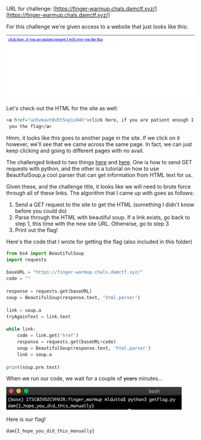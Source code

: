 URL for challenge: [https://finger-warmup.chals.damctf.xyz/]
[https://finger-warmup.chals.damctf.xyz/]

For this challenge we're given access to a website that just looks like this:

![](images/firstPage.png)

Let's check out the HTML for the site as well:

```html
<a href="un5vmavt8u5t5op1u94h">click here, if you are patient enough I will give
 you the flag</a>
```

Hmm, it looks like this goes to another page in the site. If we click on it
however, we'll see that we came across the same page. In fact, we can just 
keep clicking and going to different pages with no avail.

The challenged linked to two things 
[here](https://realpython.com/python-requests/) and 
[here](https://programminghistorian.org/en/lessons/intro-to-beautiful-soup). 
One is how to send GET requests with python, and the other is a tutorial on 
how to use BeautifulSoup,a cool parser that can get information from HTML text 
for us.

Given these, and the challenge title, it looks like we will need to brute force 
through all of these links. The algorithm that I came up with goes as follows:

1. Send a GET request to the site to get the HTML (something I didn't know 
before you could do)
2. Parse through the HTML with beautiful soup. If a link exists, go back to step
1, this time with the new site URL. Otherwise, go to step 3
3. Print out the flag!

Here's the code that I wrote for getting the flag (also included in this folder)

```python
from bs4 import BeautifulSoup
import requests

baseURL = "https://finger-warmup.chals.damctf.xyz/"
code = ""

response = requests.get(baseURL)
soup = BeautifulSoup(response.text, 'html.parser')

link = soup.a
tryAgainText = link.text

while link:
    code = link.get('href')
    response = requests.get(baseURL+code)
    soup = BeautifulSoup(response.text, 'html.parser')
    link = soup.a

print(soup.pre.text)
```

When we run our code, we wait for a couple of ~~years~~ minutes...

![](images/getFlag.png)

Here is our flag!

```
dam{I_hope_you_did_this_manually}
```
